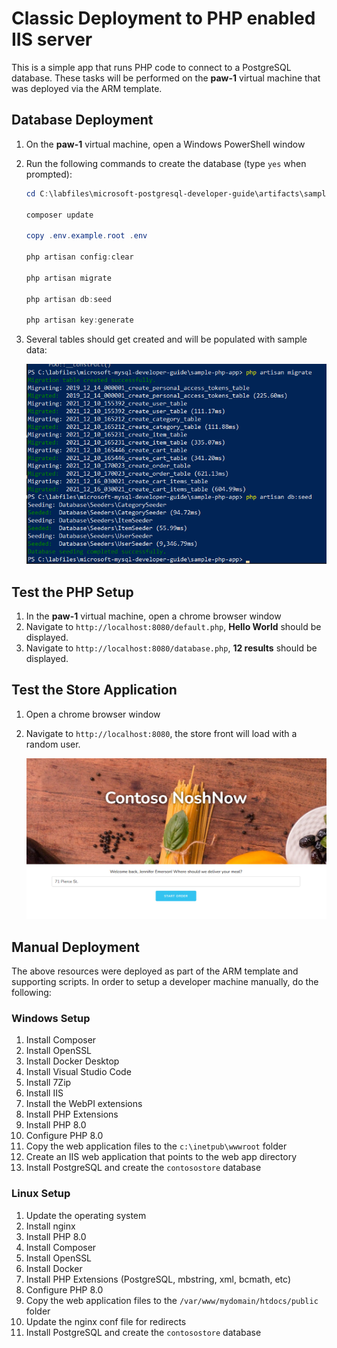 # Classic Deployment to PHP enabled IIS server

This is a simple app that runs PHP code to connect to a PostgreSQL database. These tasks will be performed on the **paw-1** virtual machine that was deployed via the ARM template.

## Database Deployment

1. On the **paw-1** virtual machine, open a Windows PowerShell window
2. Run the following commands to create the database (type `yes` when prompted):

    ```PowerShell
    cd C:\labfiles\microsoft-postgresql-developer-guide\artifacts\sample-php-app

    composer update 

    copy .env.example.root .env

    php artisan config:clear
    
    php artisan migrate

    php artisan db:seed

    php artisan key:generate
    ```

3. Several tables should get created and will be populated with sample data:

    ![This screen shot shows the results of the above commands.](./media/php_setup.png "Powershell window with results displayed")

## Test the PHP Setup

1. In the **paw-1** virtual machine, open a chrome browser window
2. Navigate to `http://localhost:8080/default.php`, **Hello World** should be displayed.
3. Navigate to `http://localhost:8080/database.php`, **12 results** should be displayed.

## Test the Store Application

1. Open a chrome browser window
2. Navigate to `http://localhost:8080`, the store front will load with a random user.

    ![This image demonstrates the loading screen for the Contoso NoshNow app.](./media/noshnow-app-load.png "Loading screen with random user")

## Manual Deployment

The above resources were deployed as part of the ARM template and supporting scripts.  In order to setup a developer machine manually, do the following:

### Windows Setup

1. Install Composer
2. Install OpenSSL
3. Install Docker Desktop
4. Install Visual Studio Code
5. Install 7Zip
6. Install IIS
7. Install the WebPI extensions
8. Install PHP Extensions
9. Install PHP 8.0
10. Configure PHP 8.0
11. Copy the web application files to the `c:\inetpub\wwwroot` folder
12. Create an IIS web application that points to the web app directory
13. Install PostgreSQL and create the `contosostore` database

### Linux Setup

1. Update the operating system
2. Install nginx
3. Install PHP 8.0
4. Install Composer
5. Install OpenSSL
6. Install Docker
7. Install PHP Extensions (PostgreSQL, mbstring, xml, bcmath, etc)
8. Configure PHP 8.0
9. Copy the web application files to the `/var/www/mydomain/htdocs/public` folder
10. Update the nginx conf file for redirects
11. Install PostgreSQL and create the `contosostore` database
